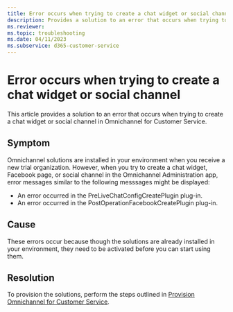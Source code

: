 ```yaml
---
title: Error occurs when trying to create a chat widget or social channel
description: Provides a solution to an error that occurs when trying to create a chat widget or social channel in Dynamics 365 Omnichannel for Customer Service.
ms.reviewer: 
ms.topic: troubleshooting
ms.date: 04/11/2023
ms.subservice: d365-customer-service
---
```


# Error occurs when trying to create a chat widget or social channel

This article provides a solution to an error that occurs when trying to create a chat widget or social channel in Omnichannel for Customer Service.

## Symptom

Omnichannel solutions are installed in your environment when you receive a new trial organization. However, when you try to create a chat widget, Facebook page, or social channel in the Omnichannel Administration app, error messages similar to the following messsages might be displayed:

- An error occurred in the PreLiveChatConfigCreatePlugin plug-in.
- An error occurred in the PostOperationFacebookCreatePlugin plug-in.

## Cause

These errors occur because though the solutions are already installed in your environment, they need to be activated before you can start using them.

## Resolution

To provision the solutions, perform the steps outlined in [Provision Omnichannel for Customer Service](omnichannel-provision-license.md).
